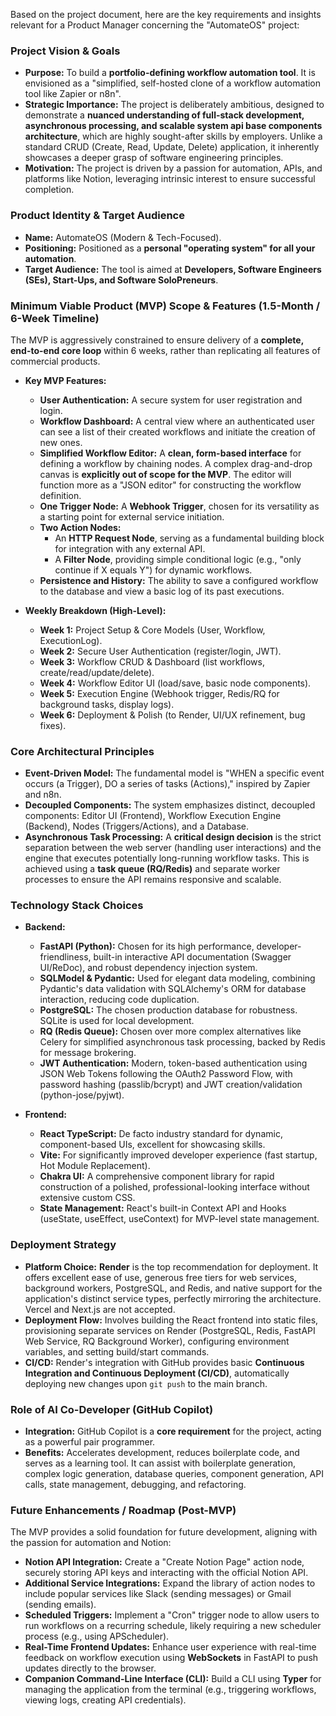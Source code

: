 <!-- NotbookLM with Project MVP Deep Research Document. -->

Based on the project document, here are the key requirements and insights relevant for a Product Manager concerning the "AutomateOS" project:

### Project Vision & Goals
*   **Purpose:** To build a **portfolio-defining workflow automation tool**. It is envisioned as a "simplified, self-hosted clone of a workflow automation tool like Zapier or n8n".
*   **Strategic Importance:** The project is deliberately ambitious, designed to demonstrate a **nuanced understanding of full-stack development, asynchronous processing, and scalable system api base components architecture**, which are highly sought-after skills by employers. Unlike a standard CRUD (Create, Read, Update, Delete) application, it inherently showcases a deeper grasp of software engineering principles.
*   **Motivation:** The project is driven by a passion for automation, APIs, and platforms like Notion, leveraging intrinsic interest to ensure successful completion.

### Product Identity & Target Audience
*   **Name:** AutomateOS (Modern & Tech-Focused).
*   **Positioning:** Positioned as a **personal "operating system" for all your automation**.
*   **Target Audience:** The tool is aimed at **Developers, Software Engineers (SEs), Start-Ups, and Software SoloPreneurs**.

### Minimum Viable Product (MVP) Scope & Features (1.5-Month / 6-Week Timeline)
The MVP is aggressively constrained to ensure delivery of a **complete, end-to-end core loop** within 6 weeks, rather than replicating all features of commercial products.

*   **Key MVP Features:**
    *   **User Authentication:** A secure system for user registration and login.
    *   **Workflow Dashboard:** A central view where an authenticated user can see a list of their created workflows and initiate the creation of new ones.
    *   **Simplified Workflow Editor:** A **clean, form-based interface** for defining a workflow by chaining nodes. A complex drag-and-drop canvas is **explicitly out of scope for the MVP**. The editor will function more as a "JSON editor" for constructing the workflow definition.
    *   **One Trigger Node:** A **Webhook Trigger**, chosen for its versatility as a starting point for external service initiation.
    *   **Two Action Nodes:**
        *   An **HTTP Request Node**, serving as a fundamental building block for integration with any external API.
        *   A **Filter Node**, providing simple conditional logic (e.g., "only continue if X equals Y") for dynamic workflows.
    *   **Persistence and History:** The ability to save a configured workflow to the database and view a basic log of its past executions.

*   **Weekly Breakdown (High-Level):**
    *   **Week 1:** Project Setup & Core Models (User, Workflow, ExecutionLog).
    *   **Week 2:** Secure User Authentication (register/login, JWT).
    *   **Week 3:** Workflow CRUD & Dashboard (list workflows, create/read/update/delete).
    *   **Week 4:** Workflow Editor UI (load/save, basic node components).
    *   **Week 5:** Execution Engine (Webhook trigger, Redis/RQ for background tasks, display logs).
    *   **Week 6:** Deployment & Polish (to Render, UI/UX refinement, bug fixes).

### Core Architectural Principles
*   **Event-Driven Model:** The fundamental model is "WHEN a specific event occurs (a Trigger), DO a series of tasks (Actions)," inspired by Zapier and n8n.
*   **Decoupled Components:** The system emphasizes distinct, decoupled components: Editor UI (Frontend), Workflow Execution Engine (Backend), Nodes (Triggers/Actions), and a Database.
*   **Asynchronous Task Processing:** A **critical design decision** is the strict separation between the web server (handling user interactions) and the engine that executes potentially long-running workflow tasks. This is achieved using a **task queue (RQ/Redis)** and separate worker processes to ensure the API remains responsive and scalable.

### Technology Stack Choices
*   **Backend:**
    *   **FastAPI (Python):** Chosen for its high performance, developer-friendliness, built-in interactive API documentation (Swagger UI/ReDoc), and robust dependency injection system.
    *   **SQLModel & Pydantic:** Used for elegant data modeling, combining Pydantic's data validation with SQLAlchemy's ORM for database interaction, reducing code duplication.
    *   **PostgreSQL:** The chosen production database for robustness. SQLite is used for local development.
    *   **RQ (Redis Queue):** Chosen over more complex alternatives like Celery for simplified asynchronous task processing, backed by Redis for message brokering.
    *   **JWT Authentication:** Modern, token-based authentication using JSON Web Tokens following the OAuth2 Password Flow, with password hashing (passlib/bcrypt) and JWT creation/validation (python-jose/pyjwt).

*   **Frontend:**
    *   **React TypeScript:** De facto industry standard for dynamic, component-based UIs, excellent for showcasing skills.
    *   **Vite:** For significantly improved developer experience (fast startup, Hot Module Replacement).
    *   **Chakra UI:** A comprehensive component library for rapid construction of a polished, professional-looking interface without extensive custom CSS.
    *   **State Management:** React's built-in Context API and Hooks (useState, useEffect, useContext) for MVP-level state management.

### Deployment Strategy
*   **Platform Choice:** **Render** is the top recommendation for deployment. It offers excellent ease of use, generous free tiers for web services, background workers, PostgreSQL, and Redis, and native support for the application's distinct service types, perfectly mirroring the architecture. Vercel and Next.js are not accepted.
*   **Deployment Flow:** Involves building the React frontend into static files, provisioning separate services on Render (PostgreSQL, Redis, FastAPI Web Service, RQ Background Worker), configuring environment variables, and setting build/start commands.
*   **CI/CD:** Render's integration with GitHub provides basic **Continuous Integration and Continuous Deployment (CI/CD)**, automatically deploying new changes upon `git push` to the main branch.

### Role of AI Co-Developer (GitHub Copilot)
*   **Integration:** GitHub Copilot is a **core requirement** for the project, acting as a powerful pair programmer.
*   **Benefits:** Accelerates development, reduces boilerplate code, and serves as a learning tool. It can assist with boilerplate generation, complex logic generation, database queries, component generation, API calls, state management, debugging, and refactoring.

### Future Enhancements / Roadmap (Post-MVP)
The MVP provides a solid foundation for future development, aligning with the passion for automation and Notion:
*   **Notion API Integration:** Create a "Create Notion Page" action node, securely storing API keys and interacting with the official Notion API.
*   **Additional Service Integrations:** Expand the library of action nodes to include popular services like Slack (sending messages) or Gmail (sending emails).
*   **Scheduled Triggers:** Implement a "Cron" trigger node to allow users to run workflows on a recurring schedule, likely requiring a new scheduler process (e.g., using APScheduler).
*   **Real-Time Frontend Updates:** Enhance user experience with real-time feedback on workflow execution using **WebSockets** in FastAPI to push updates directly to the browser.
*   **Companion Command-Line Interface (CLI):** Build a CLI using **Typer** for managing the application from the terminal (e.g., triggering workflows, viewing logs, creating API credentials).